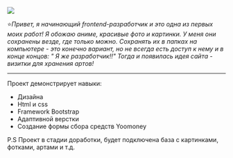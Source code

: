 
![](https://habrastorage.org/webt/5g/er/4b/5ger4b1alf1nialna-c87zgheec.png)


:star:_Привет, я начинающий frontend-разработчик и это одна из первых моих работ! Я обожаю аниме, красивые фото и картинки. У меня они сохранены везде, где только можно. Сохранять их в папках на компьютере - это конечно вариант, но не всегда есть доступ к нему и в конце концов: " Я же разработчик!!" Тогда и появилась идея сайта - визитки для хранения артов!_
___
 Проект демонстрирует навыки:
*  Дизайна
*  Нtml и css 
*  Framework Bootstrap
*  Адаптивной верстки
*  Создание формы сбора средств Yoomoney



P.S Проект в стадии доработки, будет подключена база с картинками, фотками, артами и т.д.



